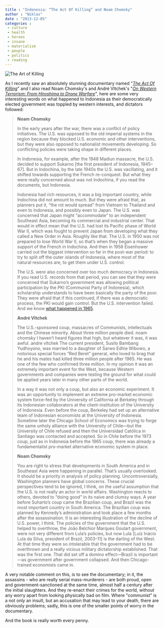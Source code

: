 ```yaml
---
title : "Indonesia: “The Act Of Killing” and Noam Chomsky"
author : "Niklas"
date : "2013-12-05"
categories : 
 - culture
 - health
 - heroes
 - insane
 - materialism
 - people
 - politics
 - reading
---
```


![The Art of Killing](http://static.guim.co.uk/sys-images/Film/Pix/pictures/2012/9/14/1347638153352/The-Act-of-Killing-008.jpg)

As I recently saw an absolutely stunning documentary named "_[The Act Of Killing](http://letterboxd.com/film/the-act-of-killing)_" and I also read Noam Chomsky's and André Vltchek's "_[On Western Terrorism: From Hiroshima to Drone Warfare](https://www.goodreads.com/book/show/17618748-on-western-terrorism)_", here are some very interesting words on what happened to Indonesia as their democratically elected government was toppled by western interests, and dictators followed:

> **Noam Chomsky**
> 
> In the early years after the war, there was a conflict of policy initiatives. The U.S. was opposed to the old imperial systems in the region because they blocked U.S. economic and other interventions, but they were also opposed to nationalist movements developing. So conflicting policies were taking shape in different places.
> 
> In Indonesia, for example, after the 1948 Madiun massacre, the U.S. decided to support Sukarno \[the first president of Indonesia, 1945–67\]. But in Indochina, by the late 1940s the U.S. was vacillating, and it shifted towards supporting the French re-conquest. But what they were really concerned about was not Indochina, if you read the documents, but Indonesia.
> 
> Indonesia had rich resources, it was a big important country, while Indochina did not amount to much. But they were afraid that, as planners put it, “the rot would spread” from Vietnam to Thailand and even to Indonesia, and possibly even to Japan. The U.S. was concerned that Japan might “accommodate” to an independent Southeast Asia, becoming its commercial and industrial center. That would in effect mean that the U.S. had lost its Pacific phase of World War II, which was fought to prevent Japan from developing what they called a New Order in Asia. Roughly like that. The U.S. in 1950 was not prepared to lose World War II, so that’s when they began a massive support of the French in Indochina. And then in 1958 Eisenhower carried out the biggest intervention so far in the post-war period: to try to split off the outer islands of Indonesia, where most of the natural resources are, to get them under U.S. control.
> 
> The U.S. were also concerned over too much democracy in Indonesia. If you read U.S. records from that period, you can see that they were concerned that Sukarno’s government was allowing political participation by the PKI (Communist Party of Indonesia), which scholarship understands to have been basically the party of the poor. They were afraid that if this continued, if there was a democratic process, the PKI would gain control. But the U.S. intervention failed. And we know [what happened in 1965](https://en.wikipedia.org/wiki/Indonesian_killings_of_1965%E2%80%9366).
> 
> **André Vltchek**
> 
> The U.S.-sponsored coup, massacres of Communists, intellectuals and the Chinese minority. About three million people died. noam chomsky I haven’t heard figures that high, but whatever it was, it was awful. andre vltchek The current president, Susilo Bambang Yudhoyono, was married to a daughter of Sarwo Edhie Wibowo, a notorious special forces “Red Beret” general, who loved to brag that he and his mates had killed three million people after 1965. He was one of the few who confirmed three million. In my opinion it was an extremely important event for the West, because Western governments and companies were testing the ground for what could be applied years later in many other parts of the world.
> 
> In a way it was not only a coup, but also an economic experiment. It was an opportunity to implement an extreme pro-market economic system force-fed by the University of California at Berkeley through its Indonesian collaborators at the client-institution of the University of Indonesia. Even before the coup, Berkeley had set up an alternative team of Indonesian economists at the University of Indonesia. Sometime later the Chicago School of Economics was trying to forge the same unholy alliance with the University of Chile—but the University of Chile refused and then the Universidad Católica in Santiago was contacted and accepted. So in Chile before the 1973 coup, just as in Indonesia before the 1965 coup, there was already a fundamentalist pro-market alternative economic system in place.
> 
> **Noam Chomsky**
> 
> You are right to stress that developments in South America and in Southeast Asia were happening in parallel. That’s usually overlooked. It should be a priority in analysis of policy planning. Uncontroversially, Washington planners have global concerns. These crucial perspectives tend to be ignored, I think, on the useful assumption that the U.S. is not really an actor in world affairs. Washington reacts to others, devoted to “doing good” in its naive and clumsy ways. A year before Suharto’s coup came the Brazilian coup, and Brazil was the most important country in South America. The Brazilian coup was planned by Kennedy’s administration and took place a few months after the assassination. It is an interesting illustration of the decline of U.S. power, I think. The policies of the government that the U.S. helped to overthrow, the João Belchior Marques Goulart government, were not very different from Lula’s policies, but now Lula \[Luiz Inácio Lula da Silva, president of Brazil, 2003–11\] is the darling of the West. At that time they were so intolerable that the government had to be overthrown and a really vicious military dictatorship established. That was the first one. That did set off a domino effect—Brazil is important—as government after government collapsed. And then Chicago-trained economists came in.

A very notable comment on this, is to see the documentary; in it, the assassins - who are really serial mass-murderers - are both proud, open and government-sanctioned at the same time, almost half a century after the initial slaughters. And they re-enact their crimes for the world, without any worry apart from looking physically bad on film. Where "communist" is a not only an insult, but an accusation that may lead to your death, there are obviously problems; sadly, this is one of the smaller points of worry in the documentary.

And the book is really worth every penny.
